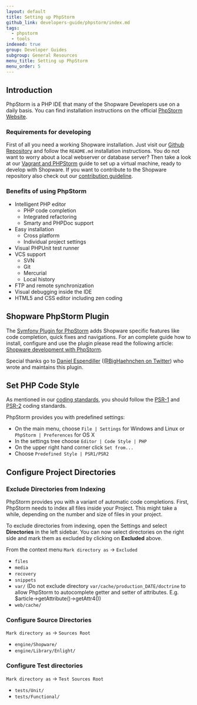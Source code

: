 ```yaml
---
layout: default
title: Setting up PhpStorm
github_link: developers-guide/phpstorm/index.md
tags:
  - phpstorm
  - tools
indexed: true
group: Developer Guides
subgroup: General Resources
menu_title: Setting up PhpStorm
menu_order: 5
---
```


<div class="toc-list"></div>

## Introduction

PhpStorm is a PHP IDE that many of the Shopware Developers use on a daily basis.
You can find installation instructions on the official [PhpStorm Website](https://www.jetbrains.com/phpstorm/).

### Requirements for developing

First of all you need a working Shopware installation. Just visit our [Github Repository](https://github.com/shopware5/shopware) 
and follow the `README.md` installation instructions. You do not want to worry about a local webserver or database server?
Then take a look at our [Vagrant and PHPStorm](/developers-guide/vagrant-phpstorm/) guide to set up a virtual
machine, ready to develop with Shopware. If you want to contribute to the Shopware repository also check out our
[contribution guideline](/community/contribution-guideline/).


### Benefits of using PhpStorm

- Intelligent PHP editor
  - PHP code completion
  - Integrated refactoring
  - Smarty and PHPDoc support
- Easy installation
  - Cross platform
  - Individual project settings
- Visual PHPUnit test runner
- VCS support
  - SVN
  - Git
  - Mercurial
  - Local history
- FTP and remote synchronization
- Visual debugging inside the IDE
- HTML5 and CSS editor including zen coding

## Shopware PhpStorm Plugin

The [Symfony Plugin for PhpStorm](https://plugins.jetbrains.com/plugin/7219) adds Shopware specific features like code completion, quick fixes and navigations.
For an complete guide how to install, configure and use the plugin please read the following article: [Shopware development with PhpStorm](https://confluence.jetbrains.com/display/PhpStorm/Shopware+development+with+PhpStorm).

Special thanks go to [Daniel Espendiller](https://github.com/haehnchen/) ([@BigHaehnchen on Twitter](https://twitter.com/bighaehnchen)) who wrote and maintains this plugin.

## Set PHP Code Style

As mentioned in our [coding standards](/developers-guide/coding-standards/), you should follow the [PSR-1](https://github.com/php-fig/fig-standards/blob/master/accepted/PSR-1-basic-coding-standard.md) and [PSR-2](https://github.com/php-fig/fig-standards/blob/master/accepted/PSR-2-coding-style-guide.md) coding standards. 

PhpStorm provides you with predefined settings:

- On the main menu, choose `File | Settings` for Windows and Linux or `PhpStorm | Preferences` for OS X
- In the settings tree choose `Editor | Code Style | PHP`
- On the upper right hand corner click `Set from...`
- Choose `Predefined Style | PSR1/PSR2`

## Configure Project Directories

### Exclude Directories from Indexing

PhpStorm provides you with a variant of automatic code completions. First, PhpStorm needs to index all files inside your Project. This might take a while, depending on the number and size of files in your project.

To exclude directories from indexing, open the Settings and select **Directories** in the left sidebar.
 You can now select directories on the right side and mark them as excluded by clicking on **Excluded** above.

From the context menu `Mark directory as` -> `Excluded`

- `files`
- `media`
- `recovery`
- `snippets`
- `var/` (Do not exclude directory `var/cache/production_DATE/doctrine` to allow PhpStorm to autocomplete getter and setter of attributes. E.g. $article->getAttribute()->getAttr4())
- `web/cache/`

### Configure Source Directories

`Mark directory as` -> `Sources Root`

- `engine/Shopware/`
- `engine/Library/Enlight/`

### Configure Test directories 

`Mark directory as` -> `Test Sources Root`

- `tests/Unit/`
- `tests/Functional/`
